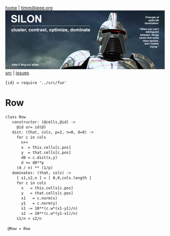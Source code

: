 <a name=top>&nbsp;<p></a>       
[home](http://tiny.cc/silon#top) |
<a href="mailto:timm@ieee.org">timm&commat;ieee.org</a>
<br> [<img width=900 src="https://github.com/timm/silon/raw/master/etc/img/banner.jpg">](http://tiny.cc/silon)<br>
[src](https://github.com/timm/silon/raw/master/src) | 
[issues](http://tiny.cc/silon)


    {id} = require '../src/fun'

# Row

    class Row
       constructor: (@cells,@id) ->
         @id or= id(@)
       dist: (that, cols, p=2, n=0, d=0) ->
         for c in cols
           n++
           x  = this.cells[c.pos]
           y  = that.cells[c.pos]
           d0 = c.dist(x,y)
           d += d0**p
         (d / n) ** (1/p)
       dominates: (that, cols) ->
         [ s1,s2,n ] = [ 0,0,cols.length ]
         for c in cols
           x   = this.cells[c.pos]
           y   = that.cells[c.pos]
           x1   = c.norm(x)
           y1   = c.norm(y)
           s1 -= 10**(c.w*(x1-y1)/n)
           s2 -= 10**(c.w*(y1-x1)/n)
         s1/n < s2/n

     @Row = Row
